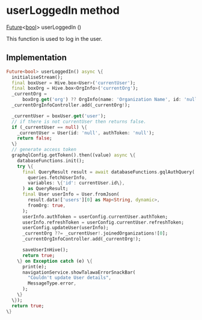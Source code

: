 


# userLoggedIn method








[Future](https://api.flutter.dev/flutter/dart-async/Future-class.html)&lt;[bool](https://api.flutter.dev/flutter/dart-core/bool-class.html)> userLoggedIn
()





<p>This function is used to log in the user.</p>



## Implementation

```dart
Future<bool> userLoggedIn() async \{
  initialiseStream();
  final boxUser = Hive.box<User>('currentUser');
  final boxOrg = Hive.box<OrgInfo>('currentOrg');
  _currentOrg =
      boxOrg.get('org') ?? OrgInfo(name: 'Organization Name', id: 'null');
  _currentOrgInfoController.add(_currentOrg!);

  _currentUser = boxUser.get('user');
  // if there is not currentUser then returns false.
  if (_currentUser == null) \{
    _currentUser = User(id: 'null', authToken: 'null');
    return false;
  \}
  // generate access token
  graphqlConfig.getToken().then((value) async \{
    databaseFunctions.init();
    try \{
      final QueryResult result = await databaseFunctions.gqlAuthQuery(
        queries.fetchUserInfo,
        variables: \{'id': currentUser.id\},
      ) as QueryResult;
      final User userInfo = User.fromJson(
        result.data!['users'][0] as Map<String, dynamic>,
        fromOrg: true,
      );
      userInfo.authToken = userConfig.currentUser.authToken;
      userInfo.refreshToken = userConfig.currentUser.refreshToken;
      userConfig.updateUser(userInfo);
      _currentOrg ??= _currentUser!.joinedOrganizations![0];
      _currentOrgInfoController.add(_currentOrg!);

      saveUserInHive();
      return true;
    \} on Exception catch (e) \{
      print(e);
      navigationService.showTalawaErrorSnackBar(
        "Couldn't update User details",
        MessageType.error,
      );
    \}
  \});
  return true;
\}
```








